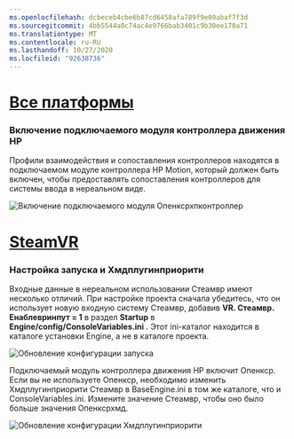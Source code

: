 ```yaml
---
ms.openlocfilehash: dcbeceb4cbe6b87cd6458afa789f9e09abaf7f3d
ms.sourcegitcommit: 4bb5544a0c74ac4e9766bab3401c9b30ee170a71
ms.translationtype: MT
ms.contentlocale: ru-RU
ms.lasthandoff: 10/27/2020
ms.locfileid: "92638736"
---
```

# <a name="all-platforms"></a>[Все платформы](#tab/all)

### <a name="enabling-hp-motion-controller-plugin"></a>Включение подключаемого модуля контроллера движения HP 

Профили взаимодействия и сопоставления контроллеров находятся в подключаемом модуле контроллера HP Motion, который должен быть включен, чтобы предоставлять сопоставления контроллеров для системы ввода в нереальном виде.

![Включение подключаемого модуля Опенксрхпконтроллер](../images/reverb-g2-img-01.png)

# <a name="steamvr"></a>[SteamVR](#tab/steamvr)

### <a name="configuring-startup-and-hmdpluginpriority"></a>Настройка запуска и Хмдплугинприорити

Входные данные в нереальном использовании Стеамвр имеют несколько отличий.  При настройке проекта сначала убедитесь, что он использует новую входную систему Стеамвр, добавив **VR. Стеамвр. Енаблевринпут = 1** в раздел **Startup** в **Engine/config/ConsoleVariables.ini** .  Этот ini-каталог находится в каталоге установки Engine, а не в каталоге проекта.

![Обновление конфигурации запуска](../images/reverb-g2-img-07.png)

Подключаемый модуль контроллера движения HP включит Опенкср.  Если вы не используете Опенкср, необходимо изменить Хмдплугинприорити Стеамвр в BaseEngine.ini в том же каталоге, что и ConsoleVariables.ini.  Измените значение Стеамвр, чтобы оно было больше значения Опенксрхмд.

![Обновление конфигурации Хмдплугинприорити](../images/reverb-g2-img-08.png)



